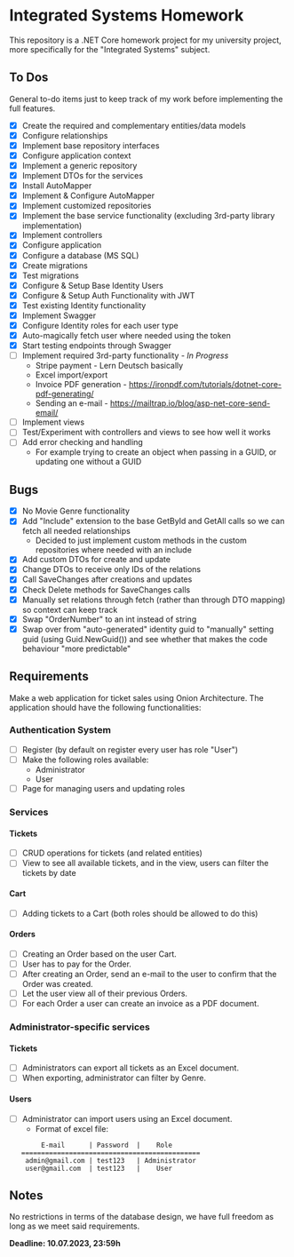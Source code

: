 ﻿# Integrated Systems Homework

This repository is a .NET Core homework project for my university project, more specifically for the "Integrated Systems" subject.

## To Dos
General to-do items just to keep track of my work before implementing the full features.

 - [X] Create the required and complementary entities/data models
 - [X] Configure relationships
 - [X] Implement base repository interfaces
 - [X] Configure application context
 - [X] Implement a generic repository
 - [X] Implement DTOs for the services
 - [X] Install AutoMapper
 - [X] Implement & Configure AutoMapper
 - [X] Implement customized repositories
 - [X] Implement the base service functionality (excluding 3rd-party library implementation)
 - [X] Implement controllers
 - [X] Configure application
 - [X] Configure a database (MS SQL)
 - [X] Create migrations
 - [X] Test migrations
 - [X] Configure & Setup Base Identity Users
 - [X] Configure & Setup Auth Functionality with JWT
 - [X] Test existing Identity functionality
 - [X] Implement Swagger
 - [X] Configure Identity roles for each user type
 - [X] Auto-magically fetch user where needed using the token
 - [X] Start testing endpoints through Swagger
 - [ ] Implement required 3rd-party functionality - *In Progress*
      - Stripe payment - Lern Deutsch basically
      - Excel import/export
      - Invoice PDF generation - https://ironpdf.com/tutorials/dotnet-core-pdf-generating/
      - Sending an e-mail - https://mailtrap.io/blog/asp-net-core-send-email/
 - [ ] Implement views
 - [ ] Test/Experiment with controllers and views to see how well it works
 - [ ] Add error checking and handling
      - For example trying to create an object when passing in a GUID, or updating one without a GUID

## Bugs

 - [X] No Movie Genre functionality
 - [X] Add "Include" extension to the base GetById and GetAll calls so we can fetch all needed relationships
     - Decided to just implement custom methods in the custom repositories where needed with an include
 - [X] Add custom DTOs for create and update
 - [X] Change DTOs to receive only IDs of the relations
 - [X] Call SaveChanges after creations and updates
 - [X] Check Delete methods for SaveChanges calls
 - [X] Manually set relations through fetch (rather than through DTO mapping) so context can keep track
 - [X] Swap "OrderNumber" to an int instead of string
 - [X] Swap over from "auto-generated" identity guid to "manually" setting guid (using Guid.NewGuid()) and see whether that makes the code behaviour "more predictable"

## Requirements

Make a web application for ticket sales using Onion Architecture. The application should have the following functionalities:

### Authentication System

 - [ ] Register (by default on register every user has role "User")
 - [ ] Make the following roles available:
   - Administrator
   - User
 - [ ] Page for managing users and updating roles
 
 ### Services

 #### Tickets
 - [ ] CRUD operations for tickets (and related entities)
 - [ ] View to see all available tickets, and in the view, users can filter the tickets by date
 
 #### Cart
 - [ ] Adding tickets to a Cart (both roles should be allowed to do this)
 
 #### Orders
 - [ ] Creating an Order based on the user Cart.
 - [ ] User has to pay for the Order.
 - [ ] After creating an Order, send an e-mail to the user to confirm that the Order was created.
 - [ ] Let the user view all of their previous Orders.
 - [ ] For each Order a user can create an invoice as a PDF document.

 ### Administrator-specific services

 #### Tickets
 - [ ] Administrators can export all tickets as an Excel document.
 - [ ] When exporting, administrator can filter by Genre.
 
 #### Users
 - [ ] Administrator can import users using an Excel document.
   - Format of excel file:
 ```
         E-mail      | Password  |    Role
    =============================================
     admin@gmail.com | test123   | Administrator
     user@gmail.com  | test123   |    User
 ```


## Notes

No restrictions in terms of the database design, we have full freedom as long as we meet said requirements.

**Deadline: 10.07.2023, 23:59h**

